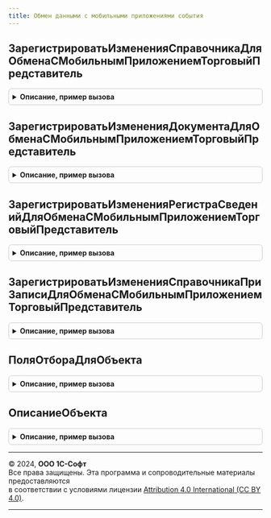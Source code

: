 ```yaml
---
title: Обмен данными с мобильными приложениями события
---
```



## ЗарегистрироватьИзмененияСправочникаДляОбменаСМобильнымПриложениемТорговыйПредставитель
<details style="margin: 1em 0; padding: 0.5em; border: 1px solid #ccc; border-radius: 6px;">

<summary style="font-weight: bold; cursor: pointer;">Описание, пример вызова</summary>

```bsl

// Процедура-обработчик события "ПередЗаписью" справочников для регистрации изменений объектов в узлах плана обмена.
//
// Параметры:
//  Источник       - СправочникОбъект - источник события.
//  Отказ          - Булево - флаг отказа от выполнения обработчика.
//
Процедура ЗарегистрироватьИзмененияСправочникаДляОбменаСМобильнымПриложениемТорговыйПредставитель(Источник, Отказ) Экспорт
```

Пример вызова
```bsl
ОбменДаннымиСМобильнымиПриложениямиСобытия.ЗарегистрироватьИзмененияСправочникаДляОбменаСМобильнымПриложениемТорговыйПредставитель(Источник, Отказ) 
```
</details>

## ЗарегистрироватьИзмененияДокументаДляОбменаСМобильнымПриложениемТорговыйПредставитель
<details style="margin: 1em 0; padding: 0.5em; border: 1px solid #ccc; border-radius: 6px;">

<summary style="font-weight: bold; cursor: pointer;">Описание, пример вызова</summary>

```bsl

// Процедура-обработчик события "ПередЗаписью" документов для регистрации изменений объектов в узлах плана обмена.
//
// Параметры:
//  Источник       - ДокументОбъект - источник события.
//  Отказ          - Булево - флаг отказа от выполнения обработчика.
//  РежимЗаписи - РежимЗаписиДокумента - режим записи.
//  РежимПроведения - РежимПроведенияДокумента -Режим проведения.
//
Процедура ЗарегистрироватьИзмененияДокументаДляОбменаСМобильнымПриложениемТорговыйПредставитель(Источник, Отказ, РежимЗаписи, РежимПроведения) Экспорт
```

Пример вызова
```bsl
ОбменДаннымиСМобильнымиПриложениямиСобытия.ЗарегистрироватьИзмененияДокументаДляОбменаСМобильнымПриложениемТорговыйПредставитель(Источник, Отказ, РежимЗаписи, РежимПроведения) 
```
</details>

## ЗарегистрироватьИзмененияРегистраСведенийДляОбменаСМобильнымПриложениемТорговыйПредставитель
<details style="margin: 1em 0; padding: 0.5em; border: 1px solid #ccc; border-radius: 6px;">

<summary style="font-weight: bold; cursor: pointer;">Описание, пример вызова</summary>

```bsl

// Процедура-обработчик события "ПередЗаписью" регистров для регистрации изменений в узлах плана обмена.
//
// Параметры:
//  Источник       - РегистрСведенийНаборЗаписей - источник события.
//  Отказ          - Булево - флаг отказа от выполнения обработчика.
//  Замещение      - Булево - признак замещения существующего набора записей.
//
Процедура ЗарегистрироватьИзмененияРегистраСведенийДляОбменаСМобильнымПриложениемТорговыйПредставитель(Источник, Отказ, Замещение) Экспорт
```

Пример вызова
```bsl
ОбменДаннымиСМобильнымиПриложениямиСобытия.ЗарегистрироватьИзмененияРегистраСведенийДляОбменаСМобильнымПриложениемТорговыйПредставитель(Источник, Отказ, Замещение) 
```
</details>

## ЗарегистрироватьИзмененияСправочникаПриЗаписиДляОбменаСМобильнымПриложениемТорговыйПредставитель
<details style="margin: 1em 0; padding: 0.5em; border: 1px solid #ccc; border-radius: 6px;">

<summary style="font-weight: bold; cursor: pointer;">Описание, пример вызова</summary>

```bsl

// Процедура-обработчик события "ПриЗаписи" справочников для регистрации изменений объектов в узлах плана обмена.
//
// Параметры:
//  Источник       - СправочникОбъект - источник события.
//  Отказ          - Булево - флаг отказа от выполнения обработчика.
//
Процедура ЗарегистрироватьИзмененияСправочникаПриЗаписиДляОбменаСМобильнымПриложениемТорговыйПредставитель(Источник, Отказ) Экспорт
```

Пример вызова
```bsl
ОбменДаннымиСМобильнымиПриложениямиСобытия.ЗарегистрироватьИзмененияСправочникаПриЗаписиДляОбменаСМобильнымПриложениемТорговыйПредставитель(Источник, Отказ) 
```
</details>

## ПоляОтбораДляОбъекта
<details style="margin: 1em 0; padding: 0.5em; border: 1px solid #ccc; border-radius: 6px;">

<summary style="font-weight: bold; cursor: pointer;">Описание, пример вызова</summary>

```bsl

// Формирует и возвращает массив, содержащий имена полей, на которые могут накладываться отборы.
//
// Параметры:
//  ИмяКласса - Строка - имя класса, к которому принадлежит объект (Справочники, Документы и т.д).
//  ИмяОбъекта - Строка - имя объекта метаданных, для которого формируется массив полей.
//
// Возвращаемое значение:
//  Массив - массив, содержащий имена полей.
//
Функция ПоляОтбораДляОбъекта(ИмяКласса, ИмяОбъекта) Экспорт
```

Пример вызова
```bsl
Результат = ОбменДаннымиСМобильнымиПриложениямиСобытия.ПоляОтбораДляОбъекта(ИмяКласса, ИмяОбъекта) 
```
</details>

## ОписаниеОбъекта
<details style="margin: 1em 0; padding: 0.5em; border: 1px solid #ccc; border-radius: 6px;">

<summary style="font-weight: bold; cursor: pointer;">Описание, пример вызова</summary>

```bsl

// Возвращает структуру, содержащую имя таблицы для выборки и массив полей, которые нужно выбрать.
//
// Параметры:
//  ОбъектМетаданных - ОбъектМетаданных - объект метаданных, структуру описания которого требуется получить.
//  Изменения - Булево - признак того, что в качестве таблицы для выборки выступает таблица изменений.
//
// Возвращаемое значение:
//  Структура - структура, содержащая описание объекта метаданных, с полями:
//  	* ИмяКласса - Строка - имя класса объекта метаданных.
//      * ИмяОбъекта - Строка - имя объекта метаданных
//      * ИмяТаблицы - Строка - имя таблицы объекта.
//
Функция ОписаниеОбъекта(ОбъектМетаданных, Изменения) Экспорт
```

Пример вызова
```bsl
Результат = ОбменДаннымиСМобильнымиПриложениямиСобытия.ОписаниеОбъекта(ОбъектМетаданных, Изменения) 
```
</details>

---

© 2024, **ООО 1С-Софт**  
Все права защищены. Эта программа и сопроводительные материалы предоставляются  
в соответствии с условиями лицензии [Attribution 4.0 International (CC BY 4.0)](https://creativecommons.org/licenses/by/4.0/legalcode).

---

